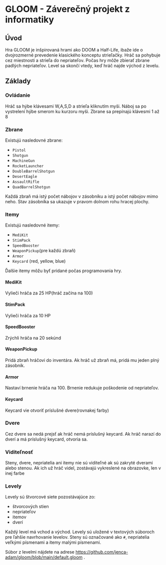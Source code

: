 # GLOOM - Záverečný projekt z informatiky

## Úvod

Hra GLOOM je inšpirovaná hrami ako DOOM a Half-Life, ibaže ide o dvojrozmerné prevedenie klasického konceptu strieľačky.
Hráč sa pohybuje cez miestnosti a strieľa do nepriateľov. Počas hry môže zbierať zbrane padlých nepriateľov.
Level sa skončí vtedy, keď hráč najde východ z levelu. 

## Základy

### Ovládanie
Hráč sa hýbe klávesami W,A,S,D a strieľa kliknutím myši.
Náboj sa po vystrelení hýbe smerom ku kurzoru myši.
Zbrane sa prepínajú klávesmi 1 až 8

### Zbrane
Existujú nasledovné zbrane:

- `Pistol`
- `Shotgun`
- `MachineGun`
- `RocketLauncher`
- `DoubleBarrelShotgun`
- `DesertEagle`
- `AssaultRifle`
- `QuadBarrelShotgun`

Každá zbraň má istý počet nábojov v zásobníku a istý počet nábojov mimo neho.
Stav zásobníka sa ukazuje v pravom dolnom rohu hracej plochy.

### Itemy
Existujú nasledovné itemy:

- `MediKit`
- `StimPack`
- `SpeedBooster`
- `WeaponPickup`(pre každú zbraň)
- `Armor`
- `Keycard` (red, yellow, blue)

Ďalšie itemy môžu byť pridané počas programovania hry.

#### MediKit
Vylieči hráča za 25 HP(hráč začína na 100)

#### StimPack
Vylieči hráča za 10 HP

#### SpeedBooster
Zrýchli hráča na 20 sekúnd

#### WeaponPickup
Pridá zbraň hráčovi do inventára.
Ak hráč už zbraň má, pridá mu jeden plný zásobník.

#### Armor
Nastaví brnenie hráča na 100.
Brnenie redukuje poškodenie od nepriateľov.

#### Keycard
Keycard vie otvoriť príslušné dvere(rovnakej farby)

### Dvere
Cez dvere sa nedá prejsť ak hráč nemá príslušný keycard.
Ak hráč narazí do dverí a má príslušný keycard, otvoria sa.

### Viditeľnosť
Steny, dvere, nepriatelia ani itemy nie sú viditeľné ak sú zakryté dverami alebo stenou.
Ak ich už hráč videl, zostávajú vykreslené na obrazovke, len v inej farbe


### Levely

Levely sú štvorcové siete pozostávajúce zo:

- štvorcových stien
- nepriateľov
- itemov
- dverí

Každý level má vchod a východ.
Levely sú uložené v textových súboroch pre ľahšie navrhovanie levelov.
Steny sú označované ako `#`, nepriatelia veľkými písmenami a itemy malými písmenami.

Súbor z levelmi nájdete na adrese https://github.com/jenca-adam/gloom/blob/main/default.gloom .


